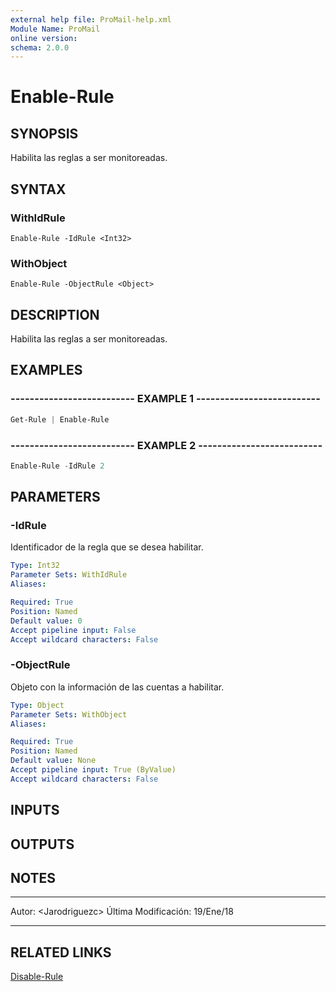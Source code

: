 ```yaml
---
external help file: ProMail-help.xml
Module Name: ProMail
online version: 
schema: 2.0.0
---
```


# Enable-Rule

## SYNOPSIS
Habilita las reglas a ser monitoreadas.

## SYNTAX

### WithIdRule
```
Enable-Rule -IdRule <Int32>
```

### WithObject
```
Enable-Rule -ObjectRule <Object>
```

## DESCRIPTION
Habilita las reglas a ser monitoreadas.

## EXAMPLES

### -------------------------- EXAMPLE 1 --------------------------
```powershell
Get-Rule | Enable-Rule
```

### -------------------------- EXAMPLE 2 --------------------------
```powershell
Enable-Rule -IdRule 2
```

## PARAMETERS

### -IdRule
Identificador de la regla que se desea habilitar.

```yaml
Type: Int32
Parameter Sets: WithIdRule
Aliases: 

Required: True
Position: Named
Default value: 0
Accept pipeline input: False
Accept wildcard characters: False
```

### -ObjectRule
Objeto con la información de las cuentas a habilitar.

```yaml
Type: Object
Parameter Sets: WithObject
Aliases: 

Required: True
Position: Named
Default value: None
Accept pipeline input: True (ByValue)
Accept wildcard characters: False
```

## INPUTS

## OUTPUTS

## NOTES
---------------------------------------------------------
Autor: \<Jarodriguezc\>
Última Modificación: 19/Ene/18

---------------------------------------------------------

## RELATED LINKS

[Disable-Rule](Disable-Rule.md)

